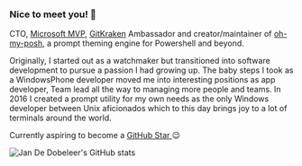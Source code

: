 ### Nice to meet you! 👋

CTO, [Microsoft MVP](https://mvp.microsoft.com/en-us/PublicProfile/5004199?fullName=Jan%20%20De%20Dobbeleer), [GitKraken](https://www.gitkraken.com/invite/nQmDPR9D) Ambassador and creator/maintainer of [oh-my-posh](https://github.com/JanDeDobbeleer/oh-my-posh), a prompt theming engine for Powershell and beyond.

Originally, I started out as a watchmaker but transitioned into software development to pursue a passion I had growing up. The baby steps I took as a WindowsPhone developer moved me into interesting positions as app developer, Team lead all the way to managing more people and teams. In 2016 I created a prompt utility for my own needs as the only Windows developer between Unix aficionados which to this day brings joy to a lot of terminals around the world.

Currently aspiring to become a [GitHub Star ](https://stars.github.com/nominate/) 😉

![Jan De Dobeleer's GitHub stats](https://github-readme-stats.vercel.app/api?username=jandedobbeleer&show_icons=true)


